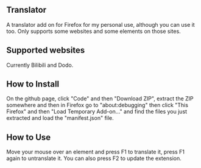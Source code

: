 ## Translator

A translator add on for Firefox for my personal use, although you can use it too. Only supports some websites and some elements on those sites.

## Supported websites

Currently Bilibili and Dodo.

## How to Install

On the github page, click "Code" and then "Download ZIP", extract the ZIP somewhere and then in Firefox go to "about:debugging" then click "This Firefox" and then "Load Temporary Add-on..." and find the files you just extracted and load the "manifest.json" file.

## How to Use

Move your mouse over an element and press F1 to translate it, press F1 again to untranslate it. You can also press F2 to update the extension.


